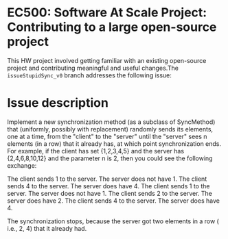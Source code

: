 # EC500: Software At Scale Project: Contributing to a large open-source project
This HW project involved getting familiar with an existing open-source project and contributing meaningful and useful changes.The `issueStupidSync_v0` branch addresses the following issue:

# Issue description
Implement a new synchronization method (as a subclass of SyncMethod) that (uniformly, possibly with replacement) randomly sends its elements, one at a time, from the "client" to the "server" until the "server" sees n elements (in a row) that it already has, at which point synchronization ends.
For example, if the client has set {1,2,3,4,5} and the server has {2,4,6,8,10,12} and the parameter n is 2, then you could see the following exchange:

The client sends 1 to the server.  The server does not have 1.
The client sends 4 to the server.  The server does have 4.
The client sends 1 to the server.  The server does not have 1.
The client sends 2 to the server.  The server does have 2.
The client sends 4 to the server.  The server does have 4.

The synchronization stops, because the server got two elements in a row ( i.e., 2, 4) that it already had.
